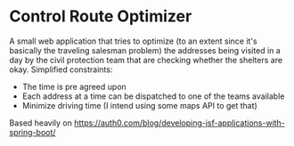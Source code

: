 # Control Route Optimizer
A small web application that tries to optimize (to an extent since it's
basically the traveling salesman problem) the addresses being visited
in a day by the civil protection team that are checking whether the shelters
are okay. Simplified constraints:

- The time is pre agreed upon
- Each address at a time can be dispatched to one of the teams available
- Minimize driving time (I intend using some maps API to get that)

Based heavily on https://auth0.com/blog/developing-jsf-applications-with-spring-boot/
